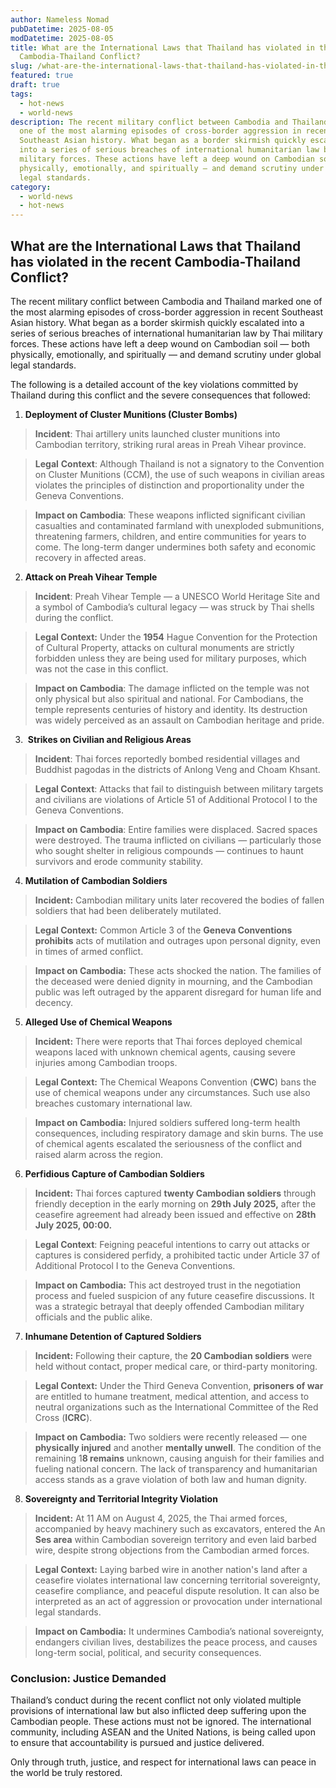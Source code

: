 ```yaml
---
author: Nameless Nomad
pubDatetime: 2025-08-05
modDatetime: 2025-08-05
title: What are the International Laws that Thailand has violated in the recent
  Cambodia-Thailand Conflict?
slug: /what-are-the-international-laws-that-thailand-has-violated-in-the-recent-cambodia-thailand-conflict
featured: true
draft: true
tags:
  - hot-news
  - world-news
description: The recent military conflict between Cambodia and Thailand marked
  one of the most alarming episodes of cross-border aggression in recent
  Southeast Asian history. What began as a border skirmish quickly escalated
  into a series of serious breaches of international humanitarian law by Thai
  military forces. These actions have left a deep wound on Cambodian soil — both
  physically, emotionally, and spiritually — and demand scrutiny under global
  legal standards.
category:
  - world-news
  - hot-news
---
```

## **What are the International Laws that Thailand has violated in the recent Cambodia-Thailand Conflict?**

The recent military conflict between Cambodia and Thailand marked one of the most alarming episodes of cross-border aggression in recent Southeast Asian history. What began as a border skirmish quickly escalated into a series of serious breaches of international humanitarian law by Thai military forces. These actions have left a deep wound on Cambodian soil — both physically, emotionally, and spiritually — and demand scrutiny under global legal standards. 

The following is a detailed account of the key violations committed by Thailand during this conflict and the severe consequences that followed:

1.  **Deployment of Cluster Munitions (Cluster Bombs)** 
    

> **Incident**: Thai artillery units launched cluster munitions into Cambodian territory, striking rural areas in Preah Vihear province. 

> **Legal** **Context**: Although Thailand is not a signatory to the Convention on Cluster Munitions (CCM), the use of such weapons in civilian areas violates the principles of distinction and proportionality under the Geneva Conventions. 

> **Impact on Cambodia**: These weapons inflicted significant civilian casualties and contaminated farmland with unexploded submunitions, threatening farmers, children, and entire communities for years to come. The long-term danger undermines both safety and economic recovery in affected areas.

2.  **Attack on Preah Vihear Temple** 
    

> **Incident**: Preah Vihear Temple — a UNESCO World Heritage Site and a symbol of Cambodia’s cultural legacy — was struck by Thai shells during the conflict. 

> **Legal Context:** Under the **1954** Hague Convention for the Protection of Cultural Property, attacks on cultural monuments are strictly forbidden unless they are being used for military purposes, which was not the case in this conflict. 

> **Impact on Cambodia**: The damage inflicted on the temple was not only physical but also spiritual and national. For Cambodians, the temple represents centuries of history and identity. Its destruction was widely perceived as an assault on Cambodian heritage and pride.

3.   **Strikes on Civilian and Religious Areas** 
    

> **Incident**: Thai forces reportedly bombed residential villages and Buddhist pagodas in the districts of Anlong Veng and Choam Khsant. 

> **Legal Context**: Attacks that fail to distinguish between military targets and civilians are violations of Article 51 of Additional Protocol I to the Geneva Conventions.  

> **Impact on Cambodia**: Entire families were displaced. Sacred spaces were destroyed. The trauma inflicted on civilians — particularly those who sought shelter in religious compounds — continues to haunt survivors and erode community stability.

4.  **Mutilation of Cambodian Soldiers** 
    

> **Incident:** Cambodian military units later recovered the bodies of fallen soldiers that had been deliberately mutilated. 

> **Legal Context:** Common Article 3 of the **Geneva Conventions prohibits** acts of mutilation and outrages upon personal dignity, even in times of armed conflict. 

> **Impact on Cambodia:** These acts shocked the nation. The families of the deceased were denied dignity in mourning, and the Cambodian public was left outraged by the apparent disregard for human life and decency.

5.  **Alleged Use of Chemical Weapons** 
    

> **Incident:** There were reports that Thai forces deployed chemical weapons laced with unknown chemical agents, causing severe injuries among Cambodian troops.

> **Legal Context:** The Chemical Weapons Convention (**CWC**) bans the use of chemical weapons under any circumstances. Such use also breaches customary international law. 

> **Impact on Cambodia:** Injured soldiers suffered long-term health consequences, including respiratory damage and skin burns. The use of chemical agents escalated the seriousness of the conflict and raised alarm across the region.

6.  **Perfidious Capture of Cambodian Soldiers** 
    

> **Incident:** Thai forces captured **twenty Cambodian soldiers** through friendly deception in the early morning on **29th July 2025,** after the ceasefire agreement had already been issued and effective on **28th July 2025, 00:00.**

> **Legal Context**: Feigning peaceful intentions to carry out attacks or captures is considered perfidy, a prohibited tactic under Article 37 of Additional Protocol I to the Geneva Conventions. 

> **Impact on Cambodia:** This act destroyed trust in the negotiation process and fueled suspicion of any future ceasefire discussions. It was a strategic betrayal that deeply offended Cambodian military officials and the public alike.

7.  **Inhumane Detention of Captured Soldiers** 
    

> **Incident:** Following their capture, the **20 Cambodian soldiers** were held without contact, proper medical care, or third-party monitoring. 

> **Legal Context:** Under the Third Geneva Convention, **prisoners of war** are entitled to humane treatment, medical attention, and access to neutral organizations such as the International Committee of the Red Cross (**ICRC**). 

> **Impact on Cambodia:** Two soldiers were recently released — one **physically injured** and another **mentally unwell**. The condition of the remaining 1**8 remains** unknown, causing anguish for their families and fueling national concern. The lack of transparency and humanitarian access stands as a grave violation of both law and human dignity.

8.  **Sovereignty and Territorial Integrity Violation** 
    

> **Incident:** At 11 AM on August 4, 2025, the Thai armed forces, accompanied by heavy machinery such as excavators, entered the An **Ses area** within Cambodian sovereign territory and even laid barbed wire, despite strong objections from the Cambodian armed forces. 

> **Legal Context:** Laying barbed wire in another nation's land after a ceasefire violates international law concerning territorial sovereignty, ceasefire compliance, and peaceful dispute resolution. It can also be interpreted as an act of aggression or provocation under international legal standards. 

> **Impact on Cambodia:** It undermines Cambodia’s national sovereignty, endangers civilian lives, destabilizes the peace process, and causes long-term social, political, and security consequences.

### **Conclusion: Justice Demanded**

Thailand’s conduct during the recent conflict not only violated multiple provisions of international law but also inflicted deep suffering upon the Cambodian people. These actions must not be ignored. The international community, including ASEAN and the United Nations, is being called upon to ensure that accountability is pursued and justice delivered. 

Only through truth, justice, and respect for international laws can peace in the world be truly restored.
